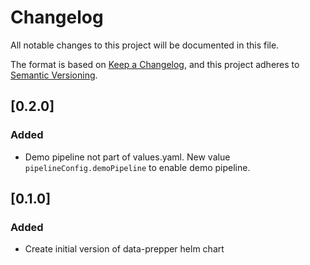 # Changelog
All notable changes to this project will be documented in this file.

The format is based on [Keep a Changelog](https://keepachangelog.com/en/1.1.0/),
and this project adheres to [Semantic Versioning](https://semver.org/spec/v2.0.0.html).

## [0.2.0]
### Added
- Demo pipeline not part of values.yaml. New value `pipelineConfig.demoPipeline` to enable demo pipeline.

## [0.1.0]
### Added
- Create initial version of data-prepper helm chart


